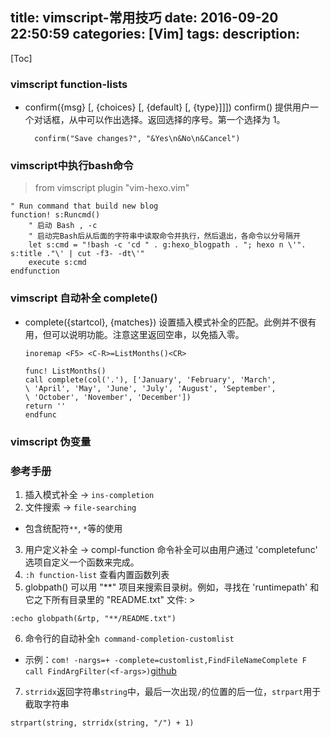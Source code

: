 title: vimscript-常用技巧
date: 2016-09-20 22:50:59
categories: [Vim]
tags:
description:
---
[Toc]

### vimscript function-lists

* confirm({msg} [, {choices} [, {default} [, {type}]]])
  confirm() 提供用户一个对话框，从中可以作出选择。返回选择的序号。第一个选择为 1。
  ```
    confirm("Save changes?", "&Yes\n&No\n&Cancel")
  ```


### vimscript中执行bash命令

> from vimscript plugin "vim-hexo.vim"
```vim
" Run command that build new blog
function! s:Runcmd()
    " 启动 Bash , -c
    " 启动完Bash后从后面的字符串中读取命令并执行，然后退出，各命令以分号隔开
    let s:cmd = "!bash -c 'cd " . g:hexo_blogpath . "; hexo n \'". s:title ."\' | cut -f3- -dt\'"
    execute s:cmd
endfunction
```

### vimscript 自动补全 complete()
* complete({startcol}, {matches})
  设置插入模式补全的匹配。此例并不很有用，但可以说明功能。注意这里返回空串，以免插入零。
	```vim
  inoremap <F5> <C-R>=ListMonths()<CR>

  func! ListMonths()
    call complete(col('.'), ['January', 'February', 'March',
    \ 'April', 'May', 'June', 'July', 'August', 'September',
    \ 'October', 'November', 'December'])
    return ''
  endfunc
	```

### vimscript 伪变量



### 参考手册
1. 插入模式补全 -> `ins-completion`
2. 文件搜索 -> `file-searching`
  * 包含统配符`**`, `*`等的使用
3. 用户定义补全 -> compl-function 
  命令补全可以由用户通过 'completefunc' 选项自定义一个函数来完成。
4. `:h function-list` 查看内置函数列表
5. globpath()
  可以用 "**" 项目来搜索目录树。例如，寻找在 'runtimepath' 和它之下所有目录里的 "README.txt" 文件: >
  ```vim
  :echo globpath(&rtp, "**/README.txt")
  ```
6. 命令行的自动补全`h command-completion-customlist`
  * 示例：`com! -nargs=+ -complete=customlist,FindFileNameComplete F call FindArgFilter(<f-args>)`[github](https://github.com/stegtmeyer/find-complete/blob/master/plugin/find-complete.vim)

7. `strridx`返回字符串`string`中，最后一次出现`/`的位置的后一位，`strpart`用于截取字符串
  ```vim
  strpart(string, strridx(string, "/") + 1)
  ```


